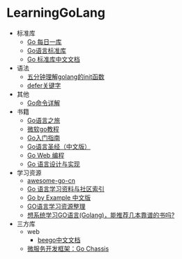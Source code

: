 # LearningGoLang

- 标准库
  - [Go 每日一库](https://github.com/darjun/go-daily-lib)
  - [Go语言标准库](https://books.studygolang.com/The-Golang-Standard-Library-by-Example/)
  - [Go 标准库中文文档](http://cngolib.com/)
- 语法
  - [五分钟理解golang的init函数](https://zhuanlan.zhihu.com/p/34211611)
  - [defer关键字](https://tiancaiamao.gitbooks.io/go-internals/content/zh/03.4.html)
- 其他
  - [Go命令详解](https://zhuanlan.zhihu.com/p/161494871)
- 书籍
  - [Go语言之旅](https://tour.go-zh.org/list)
  - [微软go教程](https://docs.microsoft.com/zh-cn/learn/paths/go-first-steps/)
  - [Go入门指南](https://github.com/unknwon/the-way-to-go_ZH_CN/blob/master/eBook/directory.md)
  - [Go语言圣经（中文版）](https://gopl-zh.github.io/)
  - [Go Web 编程](https://astaxie.gitbooks.io/build-web-application-with-golang/content/zh/)
  - [Go 语言设计与实现](https://draveness.me/golang/)
- 学习资源
  - [awesome-go-cn](https://github.com/jobbole/awesome-go-cn)
  - [Go 语言学习资料与社区索引](https://github.com/Unknwon/go-study-index)
  - [Go by Example 中文版](https://gobyexample-cn.github.io/)
  - [GO语言学习资源整理](https://zhuanlan.zhihu.com/p/25493806)
  - [想系统学习GO语言(Golang)，能推荐几本靠谱的书吗?](https://www.zhihu.com/question/30461290)
- 三方库
  - web
    - [beego中文文档](https://beego.vip/docs/intro/)
  - [微服务开发框架：Go Chassis](https://go-chassis.readthedocs.io/en/latest/index.html)
